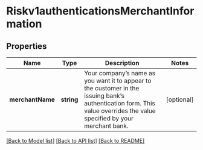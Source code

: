 # Riskv1authenticationsMerchantInformation

## Properties
Name | Type | Description | Notes
------------ | ------------- | ------------- | -------------
**merchantName** | **string** | Your company’s name as you want it to appear to the customer in the issuing bank’s authentication form. This value overrides the value specified by your merchant bank. | [optional] 

[[Back to Model list]](../README.md#documentation-for-models) [[Back to API list]](../README.md#documentation-for-api-endpoints) [[Back to README]](../README.md)


